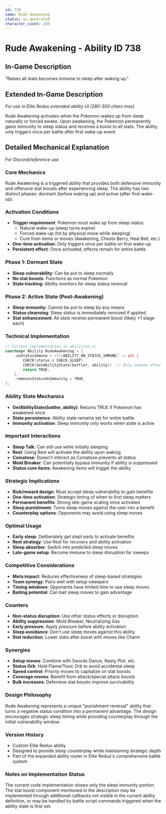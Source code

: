 ```yaml
---
id: 738
name: Rude Awakening
status: ai-generated
character_count: 289
---
```


# Rude Awakening - Ability ID 738

## In-Game Description
"Raises all stats becomes immune to sleep after waking up."

## Extended In-Game Description
*For use in Elite Redux extended ability UI (280-300 chars max)*

Rude Awakening activates when the Pokemon wakes up from sleep naturally or forced awake. Upon awakening, the Pokemon permanently gains immunity to sleep status and receives a boost to all stats. The ability only triggers once per battle after first wake-up event.

## Detailed Mechanical Explanation
*For Discord/reference use*

### Core Mechanics
Rude Awakening is a triggered ability that provides both defensive immunity and offensive stat boosts after experiencing sleep. The ability has two distinct phases: dormant (before waking up) and active (after first wake-up).

### Activation Conditions
- **Trigger requirement**: Pokemon must wake up from sleep status
  - Natural wake-up (sleep turns expire)
  - Forced wake-up (hit by physical move while sleeping)
  - Cure from items or moves (Awakening, Chesto Berry, Heal Bell, etc.)
- **One-time activation**: Only triggers once per battle on first wake-up
- **Persistent effect**: Once activated, effects remain for entire battle

### Phase 1: Dormant State
- **Sleep vulnerability**: Can be put to sleep normally
- **No stat boosts**: Functions as normal Pokemon
- **State tracking**: Ability monitors for sleep status removal

### Phase 2: Active State (Post-Awakening)
- **Sleep immunity**: Cannot be put to sleep by any means
- **Status cleansing**: Sleep status is immediately removed if applied
- **Stat enhancement**: All stats receive permanent boost (likely +1 stage each)

### Technical Implementation
```c
// Current implementation in abilities.cc
constexpr Ability RudeAwakening = {
    .onStatusImmune = +[](ABILITY_ON_STATUS_IMMUNE) -> int {
        CHECK(status & CHECK_SLEEP)
        CHECK(GetAbilityState(battler, ability))  // Only immune after awakening
        return TRUE;
    },
    .removesStatusOnImmunity = TRUE,
};
```

### Ability State Mechanics
- **GetAbilityState(battler, ability)**: Returns TRUE if Pokemon has awakened once
- **State persistence**: Ability state remains set for entire battle
- **Immunity activation**: Sleep immunity only works when state is active

### Important Interactions
- **Sleep Talk**: Can still use while initially sleeping
- **Rest**: Using Rest will activate the ability upon waking
- **Comatose**: Doesn't interact as Comatose prevents all status
- **Mold Breaker**: Can potentially bypass immunity if ability is suppressed
- **Status cure items**: Awakening items will trigger the ability

### Strategic Implications
- **Risk/reward design**: Must accept sleep vulnerability to gain benefits
- **One-time activation**: Strategic timing of when to first sleep matters
- **Permanent benefits**: Strong late-game scaling once activated
- **Sleep punishment**: Turns sleep moves against the user into a benefit
- **Counterplay options**: Opponents may avoid using sleep moves

### Optimal Usage
- **Early sleep**: Deliberately get slept early to activate benefits
- **Rest strategy**: Use Rest for recovery and ability activation
- **Sleep absorber**: Switch into predicted sleep moves
- **Late-game setup**: Become immune to sleep disruption for sweeps

### Competitive Considerations
- **Meta impact**: Reduces effectiveness of sleep-based strategies
- **Team synergy**: Pairs well with setup sweepers
- **Timing windows**: Opponents have limited time to use sleep moves
- **Baiting potential**: Can bait sleep moves to gain advantage

### Counters
- **Non-status disruption**: Use other status effects or disruption
- **Ability suppression**: Mold Breaker, Neutralizing Gas
- **Early pressure**: Apply pressure before ability activation
- **Sleep avoidance**: Don't use sleep moves against this ability
- **Stat reduction**: Lower stats after boost with moves like Charm

### Synergies
- **Setup moves**: Combine with Swords Dance, Nasty Plot, etc.
- **Status Orb**: Hold Flame/Toxic Orb to avoid accidental sleep
- **Speed control**: Priority moves to capitalize on stat boosts
- **Coverage moves**: Benefit from attack/special attack boosts
- **Bulk increases**: Defensive stat boosts improve survivability

### Design Philosophy
Rude Awakening represents a unique "punishment reversal" ability that turns a negative status condition into a permanent advantage. The design encourages strategic sleep timing while providing counterplay through the initial vulnerability window.

### Version History
- Custom Elite Redux ability
- Designed to provide sleep counterplay while maintaining strategic depth
- Part of the expanded ability roster in Elite Redux's comprehensive battle system

### Notes on Implementation Status
The current code implementation shows only the sleep immunity portion. The stat boost component mentioned in the description may be implemented through additional callbacks not visible in the current ability definition, or may be handled by battle script commands triggered when the ability state is first set.